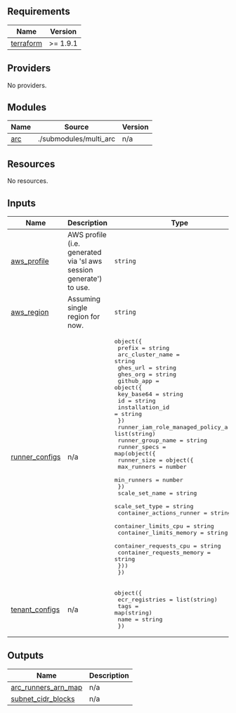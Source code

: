 <!-- BEGIN_TF_DOCS -->
## Requirements

| Name | Version |
|------|---------|
| <a name="requirement_terraform"></a> [terraform](#requirement\_terraform) | >= 1.9.1 |

## Providers

No providers.

## Modules

| Name | Source | Version |
|------|--------|---------|
| <a name="module_arc"></a> [arc](#module\_arc) | ./submodules/multi_arc | n/a |

## Resources

No resources.

## Inputs

| Name | Description | Type | Default | Required |
|------|-------------|------|---------|:--------:|
| <a name="input_aws_profile"></a> [aws\_profile](#input\_aws\_profile) | AWS profile (i.e. generated via 'sl aws session generate') to use. | `string` | n/a | yes |
| <a name="input_aws_region"></a> [aws\_region](#input\_aws\_region) | Assuming single region for now. | `string` | n/a | yes |
| <a name="input_runner_configs"></a> [runner\_configs](#input\_runner\_configs) | n/a | <pre>object({<br/>    prefix           = string<br/>    arc_cluster_name = string<br/>    ghes_url         = string<br/>    ghes_org         = string<br/>    github_app = object({<br/>      key_base64      = string<br/>      id              = string<br/>      installation_id = string<br/>    })<br/>    runner_iam_role_managed_policy_arns = list(string)<br/>    runner_group_name                   = string<br/>    runner_specs = map(object({<br/>      runner_size = object({<br/>        max_runners = number<br/>        min_runners = number<br/>      })<br/>      scale_set_name            = string<br/>      scale_set_type            = string<br/>      container_actions_runner  = string<br/>      container_limits_cpu      = string<br/>      container_limits_memory   = string<br/>      container_requests_cpu    = string<br/>      container_requests_memory = string<br/>    }))<br/>  })</pre> | n/a | yes |
| <a name="input_tenant_configs"></a> [tenant\_configs](#input\_tenant\_configs) | n/a | <pre>object({<br/>    ecr_registries = list(string)<br/>    tags           = map(string)<br/>    name           = string<br/>  })</pre> | n/a | yes |

## Outputs

| Name | Description |
|------|-------------|
| <a name="output_arc_runners_arn_map"></a> [arc\_runners\_arn\_map](#output\_arc\_runners\_arn\_map) | n/a |
| <a name="output_subnet_cidr_blocks"></a> [subnet\_cidr\_blocks](#output\_subnet\_cidr\_blocks) | n/a |
<!-- END_TF_DOCS -->
